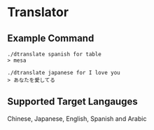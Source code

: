 # Translator

## Example Command

```shell
./dtranslate spanish for table
> mesa

./dtranslate japanese for I love you
> あなたを愛してる
```

## Supported Target Langauges

Chinese, Japanese, English, Spanish and Arabic